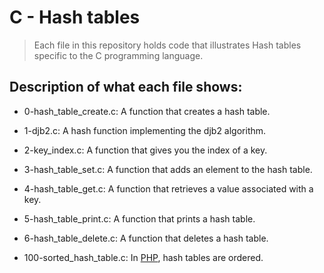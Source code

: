 # C - Hash tables
> Each file in this repository holds code that illustrates Hash tables
> specific to the C programming language.

## Description of what each file shows:
* 0-hash_table_create.c: A function that creates a hash table.

* 1-djb2.c: A hash function implementing the djb2 algorithm.

* 2-key_index.c: A function that gives you the index of a key.

* 3-hash_table_set.c: A function that adds an element to the hash table.

* 4-hash_table_get.c: A function that retrieves a value associated with a key.

* 5-hash_table_print.c: A function that prints a hash table.

* 6-hash_table_delete.c: A function that deletes a hash table.

* 100-sorted_hash_table.c: In [PHP](https://alx-intranet.hbtn.io/rltoken/UoWjDMSf7CR02W8bnn1geg), hash tables are ordered.
